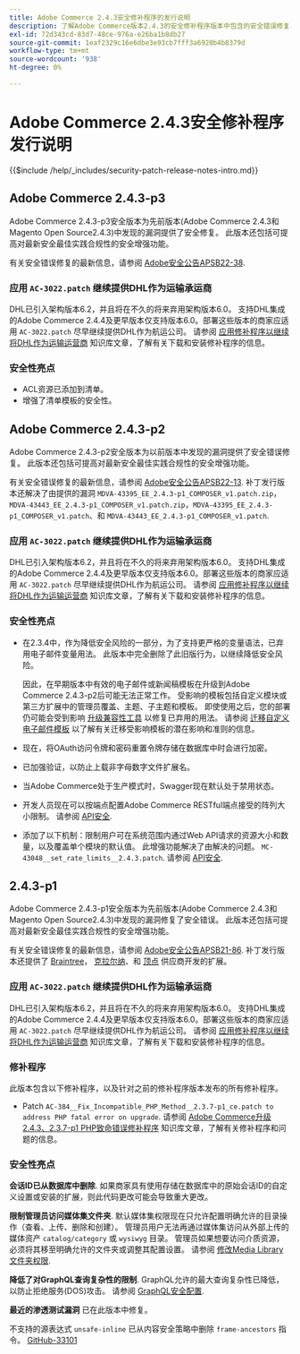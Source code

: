 ```yaml
---
title: Adobe Commerce 2.4.3安全修补程序的发行说明
description: 了解Adobe Commerce版本2.4.3的安全修补程序版本中包含的安全错误修复、安全增强和其他安全相关更新。
exl-id: 72d343cd-83d7-48ce-976a-e26ba1b8db27
source-git-commit: 1eaf2329c16e6dbe3e93cb7fff3a6920b4b8379d
workflow-type: tm+mt
source-wordcount: '938'
ht-degree: 0%

---
```


# Adobe Commerce 2.4.3安全修补程序发行说明

{{$include /help/_includes/security-patch-release-notes-intro.md}}

## Adobe Commerce 2.4.3-p3

Adobe Commerce 2.4.3-p3安全版本为先前版本(Adobe Commerce 2.4.3和Magento Open Source2.4.3)中发现的漏洞提供了安全修复。 此版本还包括可提高对最新安全最佳实践合规性的安全增强功能。

有关安全错误修复的最新信息，请参阅 [Adobe安全公告APSB22-38](https://helpx.adobe.com/security/products/magento/apsb22-38.html).


### 应用 `AC-3022.patch` 继续提供DHL作为运输承运商

DHL已引入架构版本6.2，并且将在不久的将来弃用架构版本6.0。 支持DHL集成的Adobe Commerce 2.4.4及更早版本仅支持版本6.0。部署这些版本的商家应适用 `AC-3022.patch` 尽早继续提供DHL作为航运公司。 请参阅 [应用修补程序以继续将DHL作为运输运营商](https://support.magento.com/hc/en-us/articles/7707818131597-Apply-a-patch-to-continue-offering-DHL-as-shipping-carrier) 知识库文章，了解有关下载和安装修补程序的信息。

### 安全性亮点

* ACL资源已添加到清单。
* 增强了清单模板的安全性。

## Adobe Commerce 2.4.3-p2

Adobe Commerce 2.4.3-p2安全版本为以前版本中发现的漏洞提供了安全错误修复。 此版本还包括可提高对最新安全最佳实践合规性的安全增强功能。

有关安全错误修复的最新信息，请参阅 [Adobe安全公告APSB22-13](https://helpx.adobe.com/security/products/magento/apsb22-13.html).  补丁发行版本还解决了由提供的漏洞 `MDVA-43395_EE_2.4.3-p1_COMPOSER_v1.patch.zip`， `MDVA-43443_EE_2.4.3-p1_COMPOSER_v1.patch.zip`，`MDVA-43395_EE_2.4.3-p1_COMPOSER_v1.patch`、和 `MDVA-43443_EE_2.4.3-p1_COMPOSER_v1.patch`.


### 应用 `AC-3022.patch` 继续提供DHL作为运输承运商

DHL已引入架构版本6.2，并且将在不久的将来弃用架构版本6.0。 支持DHL集成的Adobe Commerce 2.4.4及更早版本仅支持版本6.0。部署这些版本的商家应适用 `AC-3022.patch` 尽早继续提供DHL作为航运公司。 请参阅 [应用修补程序以继续将DHL作为运输运营商](https://support.magento.com/hc/en-us/articles/7707818131597-Apply-a-patch-to-continue-offering-DHL-as-shipping-carrier) 知识库文章，了解有关下载和安装修补程序的信息。


### 安全性亮点

* 在2.3.4中，作为降低安全风险的一部分，为了支持更严格的变量语法，已弃用电子邮件变量用法。 此版本中完全删除了此旧版行为，以继续降低安全风险。

  因此，在早期版本中有效的电子邮件或新闻稿模板在升级到Adobe Commerce 2.4.3-p2后可能无法正常工作。 受影响的模板包括自定义模块或第三方扩展中的管理员覆盖、主题、子主题和模板。 即使使用之后，您的部署仍可能会受到影响 [升级兼容性工具](https://experienceleague.adobe.com/docs/commerce-operations/upgrade-guide/upgrade-compatibility-tool/overview.html?lang=en) 以修复已弃用的用法。 请参阅 [迁移自定义电子邮件模板](https://developer.adobe.com/commerce/frontend-core/guide/templates/email-migration/) 以了解有关迁移受影响模板的潜在影响和准则的信息。

* 现在，将OAuth访问令牌和密码重置令牌存储在数据库中时会进行加密。 <!-- AC-520 1323-->

* 已加强验证，以防止上载非字母数字文件扩展名。 <!-- AC-479-->

* 当Adobe Commerce处于生产模式时，Swagger现在默认处于禁用状态。 <!-- AC-1450-->

* 开发人员现在可以按端点配置Adobe Commerce RESTful端点接受的阵列大小限制。 请参阅 [API安全](https://developer.adobe.com/commerce/webapi/get-started/api-security/). <!-- AC-465-->

* 添加了以下机制：限制用户可在系统范围内通过Web API请求的资源大小和数量，以及覆盖单个模块的默认值。 此增强功能解决了由解决的问题。 `MC-43048__set_rate_limits__2.4.3.patch`. 请参阅 [API安全](https://developer.adobe.com/commerce/webapi/get-started/api-security/). <!-- AC-1120-->


## 2.4.3-p1

Adobe Commerce 2.4.3-p1安全版本为先前版本(Adobe Commerce 2.4.3和Magento Open Source2.4.3)中发现的漏洞修复了安全错误。 此版本还包括可提高对最新安全最佳实践合规性的安全增强功能。


有关安全错误修复的最新信息，请参阅 [Adobe安全公告APSB21-86](https://helpx.adobe.com/security/products/magento/apsb21-86.html). 补丁发行版本还提供了 [Braintree](https://experienceleague.adobe.com/docs/commerce-admin/stores-sales/payments/braintree.html)， [克拉尔纳](https://marketplace.magento.com/klarna-m2-klarna.html)、和 [顶点](https://marketplace.magento.com/vertexinc-vertex-tax-module.html) 供应商开发的扩展。


### 应用 `AC-3022.patch` 继续提供DHL作为运输承运商

DHL已引入架构版本6.2，并且将在不久的将来弃用架构版本6.0。 支持DHL集成的Adobe Commerce 2.4.4及更早版本仅支持版本6.0。部署这些版本的商家应适用 `AC-3022.patch` 尽早继续提供DHL作为航运公司。 请参阅 [应用修补程序以继续将DHL作为运输运营商](https://support.magento.com/hc/en-us/articles/7707818131597-Apply-a-patch-to-continue-offering-DHL-as-shipping-carrier) 知识库文章，了解有关下载和安装修补程序的信息。

### 修补程序

此版本包含以下修补程序，以及针对之前的修补程序版本发布的所有修补程序。

* Patch `AC-384__Fix_Incompatible_PHP_Method__2.3.7-p1_ce.patch to address PHP fatal error on upgrade`. 请参阅 [Adobe Commerce升级2.4.3、2.3.7-p1 PHP致命错误修补程序](https://support.magento.com/hc/en-us/articles/4408021533069-Adobe-Commerce-upgrade-2-4-3-2-3-7-p1-PHP-Fatal-error-Hotfix) 知识库文章，了解有关修补程序和问题的信息。

### 安全性亮点

**会话ID已从数据库中删除**. 如果商家具有使用存储在数据库中的原始会话ID的自定义设置或安装的扩展，则此代码更改可能会导致重大更改。 <!-- MC-40976-->

**限制管理员访问媒体集文件夹**. 默认媒体集权限现在只允许配置明确允许的目录操作（查看、上传、删除和创建）。 管理员用户无法再通过媒体集访问从外部上传的媒体资产 `catalog/category` 或 `wysiwyg` 目录。 管理员如果想要访问介质资源，必须将其移至明确允许的文件夹或调整其配置设置。 请参阅 [修改Media Library文件夹权限](https://developer.adobe.com/commerce/php/tutorials/backend/modify-image-library-permissions/). <!-- B2B-1897-->

**降低了对GraphQL查询复杂性的限制**. GraphQL允许的最大查询复杂性已降低，以防止拒绝服务(DOS)攻击。 请参阅 [GraphQL安全配置](https://devdocs.magento.com/guides/v2.4/graphql/security-configuration.html). <!-- PWA-1700-->

**最近的渗透测试漏洞** 已在此版本中修复。 <!-- MC-42431-->

不支持的源表达式 `unsafe-inline` 已从内容安全策略中删除 `frame-ancestors` 指令。 [GitHub-33101](https://github.com/magento/magento2/issues/33101)<!-- MC-42632-->

